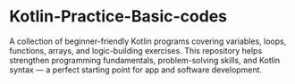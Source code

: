 # Kotlin-Practice-Basic-codes
A collection of beginner-friendly Kotlin programs covering variables, loops, functions, arrays, and logic-building exercises. This repository helps strengthen programming fundamentals, problem-solving skills, and Kotlin syntax — a perfect starting point for app and software development.
